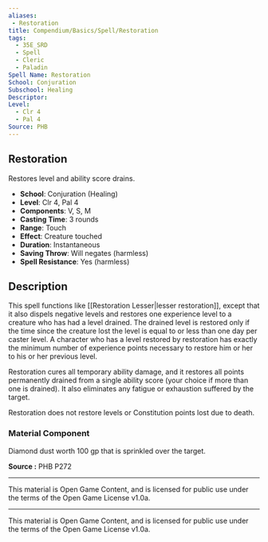 ```yaml
---
aliases:
 - Restoration  
title: Compendium/Basics/Spell/Restoration  
tags:  
  - 35E_SRD  
  - Spell  
  - Cleric  
  - Paladin  
Spell Name: Restoration  
School: Conjuration  
Subschool: Healing  
Descriptor:  
Level:  
  - Clr 4  
  - Pal 4  
Source: PHB  
---
```


## Restoration

Restores level and ability score drains.

- **School**: Conjuration (Healing)  
- **Level**: Clr 4, Pal 4  
- **Components**: V, S, M  
- **Casting Time**: 3 rounds  
- **Range**: Touch  
- **Effect**: Creature touched  
- **Duration**: Instantaneous  
- **Saving Throw**: Will negates (harmless)  
- **Spell Resistance**: Yes (harmless)

## Description

This spell functions like [[Restoration Lesser|lesser restoration]], except that it also dispels negative levels and restores one experience level to a creature who has had a level drained. The drained level is restored only if the time since the creature lost the level is equal to or less than one day per caster level. A character who has a level restored by restoration has exactly the minimum number of experience points necessary to restore him or her to his or her previous level.

Restoration cures all temporary ability damage, and it restores all points permanently drained from a single ability score (your choice if more than one is drained). It also eliminates any fatigue or exhaustion suffered by the target.

Restoration does not restore levels or Constitution points lost due to death.

### Material Component

Diamond dust worth 100 gp that is sprinkled over the target.


**Source :** PHB P272

---

This material is Open Game Content, and is licensed for public use under  
the terms of the Open Game License v1.0a.

---

This material is Open Game Content, and is licensed for public use under the terms of the Open Game License v1.0a.
